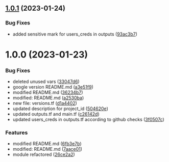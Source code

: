 ## [1.0.1](https://github.com/data-platform-hq/terraform-google-cloud-sql/compare/v1.0.0...v1.0.1) (2023-01-24)


### Bug Fixes

* added sensitive mark for users_creds in outputs ([93ac3b7](https://github.com/data-platform-hq/terraform-google-cloud-sql/commit/93ac3b7b41bdb63c47e8fcdd855844baf52d2bb6))

# 1.0.0 (2023-01-23)


### Bug Fixes

* deleted unused vars ([33047d6](https://github.com/data-platform-hq/terraform-google-cloud-sql/commit/33047d6f0a416d3d341dfa745cea80633df94e4b))
* google version README.md ([a3e51f9](https://github.com/data-platform-hq/terraform-google-cloud-sql/commit/a3e51f9d31daf91e943a940e6e7798daf074fde7))
* modified   README.md ([36234b7](https://github.com/data-platform-hq/terraform-google-cloud-sql/commit/36234b73cab0572480f8e648ad6fae8e20d9be89))
* modified:   README.md ([a2530ba](https://github.com/data-platform-hq/terraform-google-cloud-sql/commit/a2530ba2dc93068fb4200619876bc0b1b41266fd))
* new file:   versions.tf ([d1a4402](https://github.com/data-platform-hq/terraform-google-cloud-sql/commit/d1a44028a54fc5df585e9112fa975c495e0b5388))
* updated description for project_id ([504620e](https://github.com/data-platform-hq/terraform-google-cloud-sql/commit/504620e8b888cc2c9aeb670f1cef8282f59e1961))
* updated outputs.tf and main.tf ([c26142d](https://github.com/data-platform-hq/terraform-google-cloud-sql/commit/c26142d101269e8e03a611ea4e03ff9895413f4c))
* updated users_creds in outputs.tf according to github checks ([3f0507c](https://github.com/data-platform-hq/terraform-google-cloud-sql/commit/3f0507c4e13dde3a28abf6265a4f3c51308db754))


### Features

* modified  README.md ([6fb3e7b](https://github.com/data-platform-hq/terraform-google-cloud-sql/commit/6fb3e7b7f95a03dd2f3fd0f0a825d1f40b64f3ee))
* modified:   README.md ([7aace01](https://github.com/data-platform-hq/terraform-google-cloud-sql/commit/7aace01eadfd00ed54614173c82ae686e940242f))
* module refactored ([26ce2a2](https://github.com/data-platform-hq/terraform-google-cloud-sql/commit/26ce2a29ba9daaf01ba14661cffc8b0f16bd2d53))
